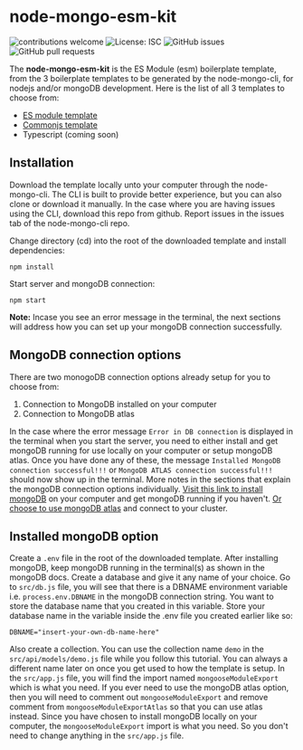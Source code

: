 # node-mongo-esm-kit

![contributions welcome](https://img.shields.io/badge/contributions-welcome-brightgreen.svg?style=flat) ![License: ISC](https://img.shields.io/badge/License-ISC-blue.svg) ![GitHub issues](https://img.shields.io/github/issues/code-collabo/node-mongo-cli?color=red) ![GitHub pull requests](https://img.shields.io/github/issues-pr/code-collabo/node-mongo-esm-kit?color=goldenrod) 

<!--
![GitHub all releases](https://img.shields.io/github/downloads/code-collabo/node-mongo-esm-kit/total?color=green)
-->


The **node-mongo-esm-kit** is the ES Module (esm) boilerplate template, from the 3 boilerplate templates to be generated by the node-mongo-cli, for nodejs and/or mongoDB development. Here is the list of all 3 templates to choose from:
- [ES module template](https://github.com/code-collabo/node-mongo-esm-kit)
- [Commonjs template](https://github.com/code-collabo/node-mongo-cjs-kit)
- Typescript (coming soon)

## Installation
Download the template locally unto your computer through the node-mongo-cli. The CLI is built to provide better experience, but you can also clone or download it manually. In the case where you are having issues using the CLI, download this repo from github. Report issues in the issues tab of the node-mongo-cli repo.

Change directory (cd) into the root of the downloaded template and install dependencies:
````
npm install
````

Start server and mongoDB connection:
````
npm start
````
**Note:** Incase you see an error message in the terminal, the next sections will address how you can set up your mongoDB connection successfully.

## MongoDB connection options
There are two monogoDB connection options already setup for you to choose from:
1. Connection to MongoDB installed on your computer
2. Connection to MongoDB atlas

In the case where the error message `Error in DB connection` is displayed in the terminal when you start the server, you need to either install and get mongoDB running for use locally on your computer or setup mongoDB atlas. Once you have done any of these, the message `Installed MongoDB connection successful!!!` or `MongoDB ATLAS connection successful!!!` should now show up in the terminal. More notes in the sections that explain the mongoDB connection options individually. [Visit this link to install mongoDB](https://docs.mongodb.com/guides/server/install/) on your computer and get mongoDB running if you haven't. [Or choose to use mongoDB atlas](https://docs.atlas.mongodb.com/getting-started/) and connect to your cluster.

## Installed mongoDB option
Create a `.env` file in the root of the downloaded template. After installing mongoDB, keep mongoDB running in the terminal(s) as shown in the mongoDB docs. Create a database and give it any name of your choice. Go to `src/db.js` file, you will see that there is a DBNAME environment variable i.e. `process.env.DBNAME` in the mongoDB connection string. You want to store the database name that you created in this variable. Store your database name in the variable inside the .env file you created earlier like so:
````
DBNAME="insert-your-own-db-name-here"
````
Also create a collection. You can use the collection name `demo` in the `src/api/models/demo.js` file while you follow this tutorial. You can always a different name later on once you get used to how the template is setup. In the `src/app.js` file, you will find the import named `mongooseModuleExport` which is what you need. If you ever need to use the mongoDB atlas option, then you will need to comment out `mongooseModuleExport` and remove comment from `mongooseModuleExportAtlas` so that you can use atlas instead. Since you have chosen to install mongoDB locally on your computer, the `mongooseModuleExport` import is what you need. So you don't need to change anything in the `src/app.js` file.
 
<!--

Create a database



- 
- 
- Create a After creating your data
- Create a .env file


If you are using mongoDB installed on your computer, then

## MongoDB atlas option



Take note that the set up also involves these whether you choose the installed option or atlas: Setting up a database - you will need this for `db.js` and `.env` files, and use of the appropriate import in the `src/app.js` file. 

Take note that this also includes setting up a database and collection whether you choose the installed option or atlas. Once any of the connection options have been set up, you start the server and you use the appropriate import in the app.js file, the console message `Installed MongoDB connection successful!!!` should now show up in the terminal. More notes on this in the sections that explain the connection options individually.







The node-mongo starter kit helps to make mongoDB development in nodejs easier. Using the node-mongo starter kit has been made easier with the [node-mongo-cli](https://github.com/code-collabo/node-mongo-cli). While you can also choose to download/clone this starter kit directly from github, the cli let's you not only install your preferred starter kit template, but also allows you to add new model & controller files with content using simple commands. Opt for the [cli](https://github.com/code-collabo/node-mongo-cli) for better experience.

## How to use the starter kit
Development environment has been set up already i.e. connection to server & db, eslint and babel transpiler. For use locally, you need to have `mongoDB` [installed](https://docs.mongodb.com/guides/server/install/) with database and collection created and mongoDB running. If you choose to use `mongoDB atlas` then you don't need to have mongoDB installed - just turn on wifi/data connection, [create database and connect to your cluster](https://docs.atlas.mongodb.com/getting-started/).

**Installation:**
* Install preferred starter kit template through cli or download from github.
* Cd into the folder you installed it and run `npm install` to install dependencies.
* Run `npm start` or `npm start -s` to start the server and mongoDB connection.
* There are two options - `installed MongoDB` option and `MongoDB ATLAS` option. To setup successful connection for whichever option you wish to use for your project, follow the guide written in yellow, which comes up after `Server running at http://localhost:3000` and `Error in DB connection` message in the console.

**Customizing dev environment:**

Replace `insert-your-project-name` with your own project name in `src > startMessage.js`.

## Contributing to the starter kit
See [contributor guide](https://code-collabo.gitbook.io/docs/contributor-guide/contributor-guide) and [node-mongo project](https://code-collabo.gitbook.io/docs/contributor-guide/node-mongo-project) portion of the documentation guide for how to contribute to the starter kit templates.

## Technologies

[<img alt="javascript" height="25px" src="https://www.freepnglogos.com/uploads/javascript/javascript-online-logo-for-website-0.png" />](https://github.com/code-collabo/node-mongo-cli)
[<img alt="node js" height="25px" src="https://nodejs.org/static/images/logos/nodejs-new-pantone-black.svg" />](https://github.com/code-collabo/node-mongo-cli)
[<img alt="mongoDB" height="25px" src="https://webassets.mongodb.com/_com_assets/cms/MongoDB_Logo_FullColorBlack_RGB-4td3yuxzjs.png" />](https://github.com/code-collabo/node-mongo-cli)
-->

